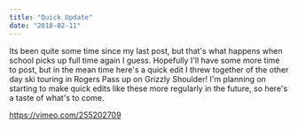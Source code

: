 ```yaml
---
title: "Quick Update"
date: "2018-02-11"
---
```


Its been quite some time since my last post, but that's what happens when school picks up full time again I guess. Hopefully I'll have some more time to post, but in the mean time here's a quick edit I threw together of the other day ski touring in Rogers Pass up on Grizzly Shoulder! I'm planning on starting to make quick edits like these more regularly in the future, so here's a taste of what's to come.

https://vimeo.com/255202709
